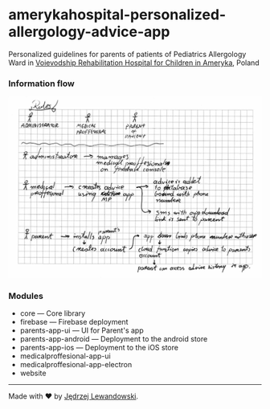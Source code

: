 # amerykahospital-personalized-allergology-advice-app

Personalized guidelines for parents of patients of Pediatrics Allergology Ward in [Voievodship Rehabilitation Hospital for Children in Ameryka](https://www.ameryka.com.pl/), Poland

### Information flow

![Information flow](./docs/information-flow.jpg)

### Modules

-   core — Core library
-   firebase — Firebase deployment
-   parents-app-ui — UI for Parent's app
-   parents-app-android — Deployment to the android store
-   parents-app-ios — Deployment to the iOS store
-   medicalproffesional-app-ui
-   medicalproffesional-app-electron
-   website

---

Made with ❤️ by [Jędrzej Lewandowski](https://jedrzej.lewandowski.doctor/).
